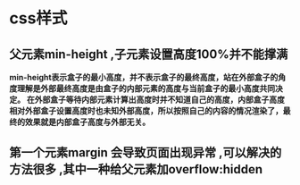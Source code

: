 # css样式

## 父元素min-height ,子元素设置高度100%并不能撑满

**min-height表示盒子的最小高度，并不表示盒子的最终高度，站在外部盒子的角度理解是外部最终高度是由盒子的内部元素的高度与当前盒子的最小高度共同决定。
在外部盒子等待内部元素计算出高度时并不知道自己的高度，内部盒子高度相对外部盒子设置高度时也未知外部高度，所以按照自己的内容的情况渲染了，最终的效果就是内部盒子高度与外部无关。**

## 第一个元素margin 会导致页面出现异常  ,可以解决的方法很多 ,其中一种给父元素加overflow:hidden

